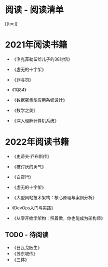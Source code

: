 # 阅读 - 阅读清单

[[toc]]

# 2021年阅读书籍

* 《洛克菲勒留给儿子的38封信》
* 《虚无的十字架》
* 《罪与罚》
* 《1Q84》

* 《数据密集型应用系统设计》
* 《数学之美》
* 《深入理解计算机系统》

# 2022年阅读书籍

* 《史蒂夫·乔布斯传》
* 《被讨厌的勇气》
* 《白夜行》
* 《虚无的十字架》

* 《大型网站技术架构：核心原理与案例分析》
* 《DevOps入门与实践》
* 《从零开始学架构：照着做，你也能成为架构师》


## TODO - 待阅读

* 《日瓦戈医生》
* 《苏东坡传》
* 《三体》
